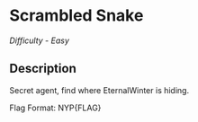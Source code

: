 # Scrambled Snake

*Difficulty - Easy*

## Description
Secret agent, find where EternalWinter is hiding.

Flag Format: NYP{FLAG}

